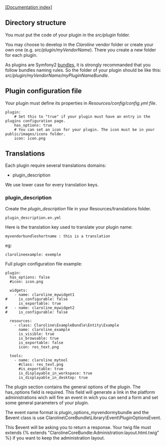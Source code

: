 [[Documentation index]][index_path]

## Directory structure

You must put the code of your plugin in the *src/plugin* folder.

You may choose to develop in the *Claroline* vendor folder or create your own one (e.g. *src/plugin/myVendorName*). There you create a new folder for each plugin.

As plugins are Symfony2 [bundles](http://symfony.com/doc/2.0/cookbook/bundles/best_practices.html), it is strongly recommanded that you follow bundles naming rules. So the folder of your plugin should be like this: *src/plugin/myVendorName/myPluginNameBundle*.

## Plugin configuration file

Your plugin must define its properties in *Resources/config/config.yml file*.

    plugin:
        # Set this to "true" if your plugin must have an entry in the plugins configuration page.
        has_options: true
        # You can set an icon for your plugin. The icon must be in your public/images/icons folder.
        icon: icon.png

## Translations

Each plugin require several translations domains:

* plugin_description

We use lower case for every translation keys.

### plugin_description

Create the *plugin_description* file in your Resources/translations folder.

    plugin_description.en.yml

Here is the translation key used to translate your plugin name:

    myvendorbundleshortname : this is a translation

eg:

    clarolineexample: exemple


[index_path]: ../index.md

Full plugin configuration file example:

    plugin:
      has_options: false
      #icon: icon.png

      widgets:
        - name: claroline_mywidget1
    #     is_configurable: false
          is_exportable: true
    #   - name: claroline_mywidget2
    #     is_configurable: false

      resources:
        - class: Claroline\ExampleBundle\Entity\Example
          name: claroline_example
          is_visible: true
          is_browsable: true
          is_exportable: false
          icon: res_text.png

      tools:
        - name: claroline_mytool
          #class: res_text.png
          #is_exportable: true
          is_displayable_in_workspace: true
          is_displayable_in_desktop: true

The plugin section contains the general options of the plugin.
The has_options field is required. This field will generate a link in the
platform administrations wich will fire an event in wich you can send a form and
set some general parameters of your plugin.

The event name format is plugin_options_myvendormybundle and
the $event class is use Claroline\CoreBundle\Library\Event\PluginOptionsEvent.

This $event will be asking you to return a response. Your twig file must extends
{% extends "ClarolineCoreBundle:Administration:layout.html.twig" %} if you want
to keep the administration layout.


